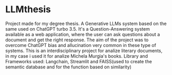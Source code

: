 # LLMthesis
Project made for my degree thesis.
A Generative LLMs system based on the same used on ChatGPT turbo 3.5.
It's a Question-Answering system available as a web application, where the user can ask questions about a document and get the right response.
The aim of the project was to overcome ChatGPT bias and allucination very common in these type of systems.
This is an interdisciplinary project for analize literary documents, in my case i used it for analize Michela Murgia's books.
Library and Frameworks used: Langchain, Streamlit and FAISS(used to create the semantic database and for the function based on similarity)
